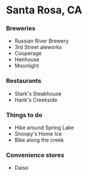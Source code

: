# Santa Rosa, CA

### Breweries
- Russian River Brewery
- 3rd Street aleworks
- Cooperage
- Henhouse
- Moonlight

### Restaurants
- Stark's Steakhouse
- Hank's Creekside

### Things to do
- Hike around Spring Lake
- Snoopy's Home Ice
- Bike along the creek

### Convenience stores
- Daiso
